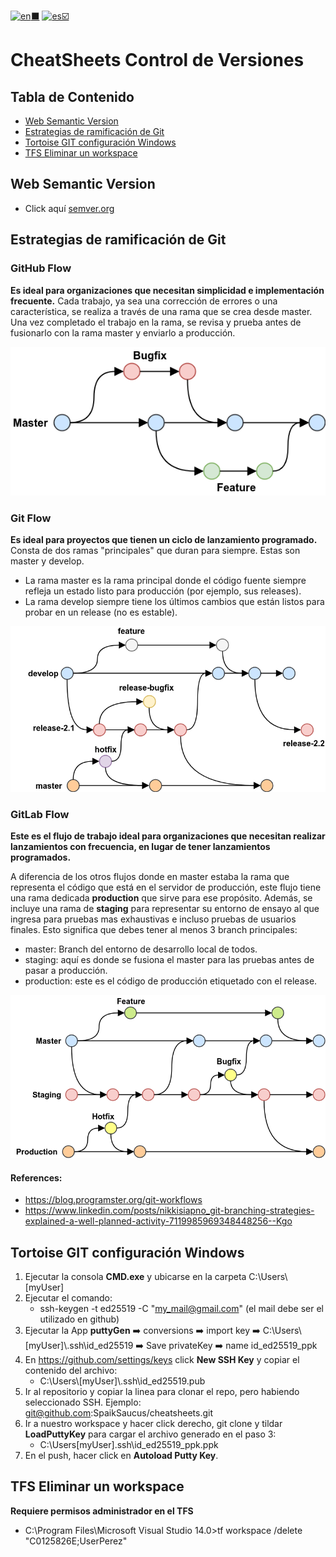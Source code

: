 [![en](https://img.shields.io/badge/lang-en-red.svg):black_large_square:](https://github.com/SpaikSaucus/cheatsheets/blob/main/DevOps/ControlVersion/README.md) [![es](https://img.shields.io/badge/lang-es-yellow.svg):ballot_box_with_check:](#)

# CheatSheets Control de Versiones

## Tabla de Contenido
- [Web Semantic Version](#web-semantic-version)
- [Estrategias de ramificación de Git](#estrategias-de-ramificación-de-git)
- [Tortoise GIT configuración Windows](#tortoise-git-configuración-windows)
- [TFS Eliminar un workspace](#tfs-eliminar-un-workspace)

## Web Semantic Version
* Click aquí [semver.org](https://semver.org/)


## Estrategias de ramificación de Git

### GitHub Flow

__Es ideal para organizaciones que necesitan simplicidad e implementación frecuente.__ 
Cada trabajo, ya sea una corrección de errores o una característica, se realiza a través de una rama que se crea desde master. Una vez completado el trabajo en la rama, se revisa y prueba antes de fusionarlo con la rama master y enviarlo a producción.

<img style="background-color:white !important;" src='https://github.com/SpaikSaucus/cheatsheets/blob/main/DevOps/ControlVersion/git-branching-strategies--github-flow.png?raw=true' />

### Git Flow
__Es ideal para proyectos que tienen un ciclo de lanzamiento programado.__
Consta de dos ramas "principales" que duran para siempre. Estas son master y develop. 
* La rama master es la rama principal donde el código fuente siempre refleja un estado listo para producción (por ejemplo, sus releases).
* La rama develop siempre tiene los últimos cambios que están listos para probar en un release (no es estable).

<img style="background-color:white;" src='https://github.com/SpaikSaucus/cheatsheets/blob/main/DevOps/ControlVersion/git-branching-strategies--git-flow.png?raw=true' />

### GitLab Flow
__Este es el flujo de trabajo ideal para organizaciones que necesitan realizar lanzamientos con frecuencia, en lugar de tener lanzamientos programados.__

A diferencia de los otros flujos donde en master estaba la rama que representa el código que está en el servidor de producción, este flujo tiene una rama dedicada __production__ que sirve para ese propósito. Además, se incluye una rama de __staging__ para representar su entorno de ensayo al que ingresa para pruebas mas exhaustivas e incluso pruebas de usuarios finales. Esto significa que debes tener al menos 3 branch principales:

* master: Branch del entorno de desarrollo local de todos.
* staging: aquí es donde se fusiona el master para las pruebas antes de pasar a producción.
* production: este es el código de producción etiquetado con el release.

<img style="background-color:white;" src='https://github.com/SpaikSaucus/cheatsheets/blob/main/DevOps/ControlVersion/git-branching-strategies--gitlab-flow.png?raw=true' />

#### References:
* https://blog.programster.org/git-workflows
* https://www.linkedin.com/posts/nikkisiapno_git-branching-strategies-explained-a-well-planned-activity-7119985969348448256--Kgo


## Tortoise GIT configuración Windows

1. Ejecutar la consola __CMD.exe__ y ubicarse en la carpeta C:\Users\\[myUser]
2. Ejecutar el comando:
    * ssh-keygen -t ed25519 -C "my_mail@gmail.com"
    (el mail debe ser el utilizado en github)
3. Ejecutar la App __puttyGen__ :arrow_right: conversions :arrow_right: import key :arrow_right: 
C:\Users\\[myUser]\\.ssh\id_ed25519 :arrow_right: Save privateKey :arrow_right: name id_ed25519_ppk
4. En https://github.com/settings/keys 
    click __New SSH Key__ y copiar el contenido del archivo:
    * C:\Users\\[myUser]\\.ssh\id_ed25519.pub
5. Ir al repositorio y copiar la linea para clonar el repo, pero habiendo seleccionado SSH. 
Ejemplo: git@github.com:SpaikSaucus/cheatsheets.git
6. Ir a nuestro workspace y hacer click derecho, git clone y tildar __LoadPuttyKey__ para cargar el archivo generado en el paso 3:
    * C:\Users\[myUser]\.ssh\id_ed25519_ppk.ppk
7. En el push, hacer click en __Autoload Putty Key__.


## TFS Eliminar un workspace 
__Requiere permisos administrador en el TFS__
* C:\Program Files\Microsoft Visual Studio 14.0>tf workspace /delete "C0125826E;UserPerez"


